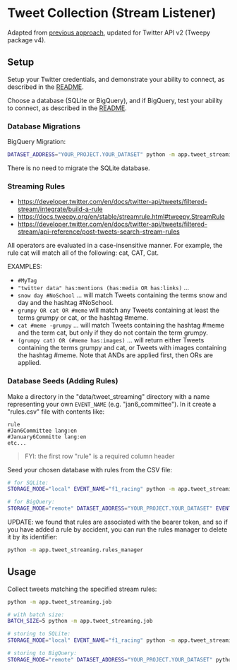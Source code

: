 
# Tweet Collection (Stream Listener)

Adapted from [previous approach](https://github.com/s2t2/tweet-analysis-2020/tree/main/app/tweet_collection_v2), updated for Twitter API v2 (Tweepy package v4).

## Setup

Setup your Twitter credentials, and demonstrate your ability to connect, as described in the [README](/README.md).

Choose a database (SQLite or BigQuery), and if BigQuery, test your ability to connect, as described in the [README](/README.md).

### Database Migrations

BigQuery Migration:

```sh
DATASET_ADDRESS="YOUR_PROJECT.YOUR_DATASET" python -m app.tweet_streaming.bq_migrations
```

There is no need to migrate the SQLite database.

### Streaming Rules

   + https://developer.twitter.com/en/docs/twitter-api/tweets/filtered-stream/integrate/build-a-rule
   + https://docs.tweepy.org/en/stable/streamrule.html#tweepy.StreamRule
   + https://developer.twitter.com/en/docs/twitter-api/tweets/filtered-stream/api-reference/post-tweets-search-stream-rules

 All operators are evaluated in a case-insensitive manner. For example, the rule cat will match all of the following: cat, CAT, Cat.

 EXAMPLES:
   + `#MyTag`
   + `"twitter data" has:mentions (has:media OR has:links)` ...
   + `snow day #NoSchool` ... will match Tweets containing the terms snow and day and the hashtag #NoSchool.
   + `grumpy OR cat OR #meme` will match any Tweets containing at least the terms grumpy or cat, or the hashtag #meme.
   + `cat #meme -grumpy` ... will match Tweets containing the hashtag #meme and the term cat, but only if they do not contain the term grumpy.
   + `(grumpy cat) OR (#meme has:images)` ... will return either Tweets containing the terms grumpy and cat, or Tweets with images containing the hashtag #meme. Note that ANDs are applied first, then ORs are applied.


### Database Seeds (Adding Rules)

Make a directory in the "data/tweet_streaming" directory with a name representing your own `EVENT_NAME` (e.g. "jan6_committee"). In it create a "rules.csv" file with contents like:

    rule
    #Jan6Committee lang:en
    #January6Committe lang:en
    etc...


> FYI: the first row "rule" is a required column header

Seed your chosen database with rules from the CSV file:

```sh
# for SQLite:
STORAGE_MODE="local" EVENT_NAME="f1_racing" python -m app.tweet_streaming.seed_rules

# for BigQuery:
STORAGE_MODE="remote" DATASET_ADDRESS="YOUR_PROJECT.YOUR_DATASET" EVENT_NAME="f1_racing" python -m app.tweet_streaming.seed_rules
```

UPDATE: we found that rules are associated with the bearer token, and so if you have added a rule by accident, you can run the rules manager to delete it by its identifier:


```sh
python -m app.tweet_streaming.rules_manager
```

## Usage

Collect tweets matching the specified stream rules:

```sh
python -m app.tweet_streaming.job

# with batch size:
BATCH_SIZE=5 python -m app.tweet_streaming.job

# storing to SQLite:
STORAGE_MODE="local" EVENT_NAME="f1_racing" python -m app.tweet_streaming.job

# storing to BigQuery:
STORAGE_MODE="remote" DATASET_ADDRESS="YOUR_PROJECT.YOUR_DATASET" python -m app.tweet_streaming.job
```
